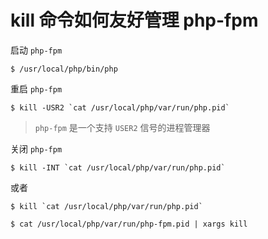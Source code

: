 kill 命令如何友好管理 php-fpm
=============================

启动 `php-fpm`
```
$ /usr/local/php/bin/php
```

重启 `php-fpm`
```
$ kill -USR2 `cat /usr/local/php/var/run/php.pid`
```
> `php-fpm` 是一个支持 `USER2` 信号的进程管理器

关闭 `php-fpm`
```
$ kill -INT `cat /usr/local/php/var/run/php.pid`
```
或者
```
$ kill `cat /usr/local/php/var/run/php.pid`

$ cat /usr/local/php/var/run/php-fpm.pid | xargs kill
```
